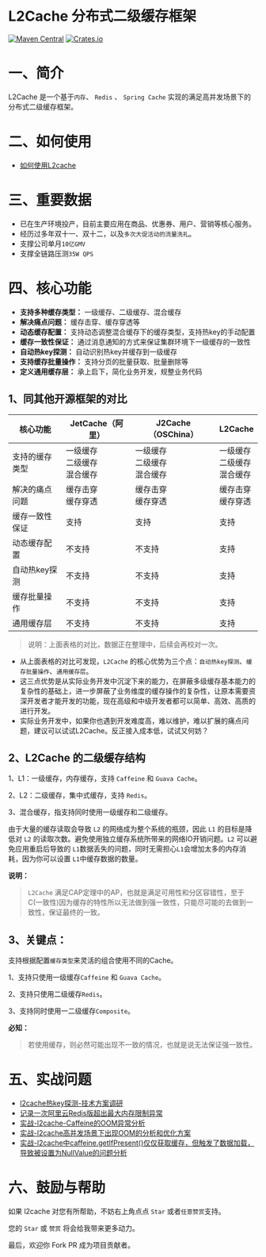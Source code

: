 # L2Cache 分布式二级缓存框架

[![Maven Central](https://img.shields.io/maven-central/v/io.github.ck-jesse/l2cache-core?color=green)](https://search.maven.org/search?q=g:io.github.ck-jesse%20AND%20a:l2cache-core)
[![Crates.io](https://img.shields.io/crates/l/ap)](https://www.apache.org/licenses/LICENSE-2.0.html)

# 一、简介

L2Cache 是一个基于`内存`、 `Redis` 、 `Spring Cache` 实现的满足高并发场景下的分布式二级缓存框架。

# 二、如何使用
- [如何使用L2cache](https://blog.csdn.net/icansoicrazy/article/details/125097730)


# 三、重要数据
- 已在生产环境投产，目前主要应用在商品、优惠券、用户、营销等核心服务。
- 经历过多年双十一、双十二，以及`多次大促活动的流量洗礼`。
- 支撑公司单月`10亿GMV`
- 支撑全链路压测`35W QPS`


# 四、核心功能
- **支持多种缓存类型：** 一级缓存、二级缓存、混合缓存
- **解决痛点问题：** 缓存击穿、缓存穿透等
- **动态缓存配置：** 支持动态调整混合缓存下的缓存类型，支持热key的手动配置
- **缓存一致性保证：** 通过消息通知的方式来保证集群环境下一级缓存的一致性
- **自动热key探测：** 自动识别热key并缓存到一级缓存
- **支持缓存批量操作：** 支持分页的批量获取、批量删除等
- **定义通用缓存层：** 承上启下，简化业务开发，规整业务代码

## **1、同其他开源框架的对比**

| 核心功能       | JetCache（阿里）                        | J2Cache（OSChina）                    | L2Cache                              |
| -------------- | ------------------------------------ | ------------------------------------ | ------------------------------------ |
| 支持的缓存类型 | 一级缓存<br />二级缓存<br />混合缓存 | 一级缓存<br />二级缓存<br />混合缓存 | 一级缓存<br />二级缓存<br />混合缓存 |
| 解决的痛点问题 | 缓存击穿<br />缓存穿透               | 缓存击穿<br />缓存穿透               | 缓存击穿<br />缓存穿透               |
| 缓存一致性保证 | 支持                                 | 支持                                 | 支持                                 |
| 动态缓存配置   | 不支持                               | 不支持                               | 支持                                 |
| 自动热key探测  | 不支持                               | 不支持                               | 支持                                 |
| 缓存批量操作   | 不支持                               | 不支持                               | 支持                                 |
| 通用缓存层     | 不支持                               | 不支持                               | 支持                                 |
> 说明：上面表格的对比，数据正在整理中，后续会再校对一次。

- 从上面表格的对比可发现，`L2Cache` 的核心优势为三个点：`自动热key探测`、`缓存批量操作`、`通用缓存层`。
- 这三点优势是从实际业务开发中沉淀下来的能力，在屏蔽多级缓存基本能力的复杂性的基础上，进一步屏蔽了业务维度的缓存操作的复杂性，让原本需要资深开发者才能开发的功能，现在高级和中级开发者都可以简单、高效、高质的进行开发。
- 实际业务开发中，如果你也遇到开发难度高，难以维护，难以扩展的痛点问题，建议可以试试L2Cache。反正接入成本低，试试又何妨？



## **2、L2Cache 的二级缓存结构**

1、L1：一级缓存，内存缓存，支持 `Caffeine` 和 `Guava Cache`。

2、L2：二级缓存，集中式缓存，支持 `Redis`。

3、混合缓存，指支持同时使用一级缓存和二级缓存。

由于大量的缓存读取会导致 `L2` 的网络成为整个系统的瓶颈，因此 `L1` 的目标是降低对 `L2` 的读取次数。避免使用独立缓存系统所带来的网络IO开销问题。`L2` 可以避免应用重启后导致的 `L1`数据丢失的问题，同时无需担心`L1`会增加太多的内存消耗，因为你可以设置 `L1`中缓存数据的数量。

 **说明：**


> `L2Cache` 满足CAP定理中的AP，也就是满足可用性和分区容错性，至于C(一致性)因为缓存的特性所以无法做到强一致性，只能尽可能的去做到一致性，保证最终的一致。


## **3、关键点：**

支持根据配置`缓存类型`来灵活的组合使用不同的Cache。

1、支持只使用一级缓存`Caffeine` 和 `Guava Cache`。

2、支持只使用二级缓存`Redis`。

3、支持同时使用一二级缓存`Composite`。

 **必知：**

> 若使用缓存，则必然可能出现不一致的情况，也就是说无法保证强一致性。


# 五、实战问题
- [l2cache热key探测-技术方案调研](https://blog.csdn.net/icansoicrazy/article/details/130885982)
- [记录一次阿里云Redis版超出最大内存限制异常](https://editor.csdn.net/md/?articleId=108810679)
- [实战-l2cache-Caffeine的OOM异常分析](https://blog.csdn.net/icansoicrazy/article/details/108923992)
- [实战-l2cache高并发场景下出现OOM的分析和优化方案](https://blog.csdn.net/icansoicrazy/article/details/112274052)
- [实战-l2cache中caffeine.getIfPresent()仅仅获取缓存，但触发了数据加载，导致被设置为NullValue的问题分析
  ](https://blog.csdn.net/icansoicrazy/article/details/125096876)


# 六、鼓励与帮助
如果 l2cache 对您有所帮助，不妨右上角点点 `Star` 或者`任意赞赏`支持。

您的 `Star` 或 `赞赏` 将会给我带来更多动力。

最后，欢迎你 Fork PR 成为项目贡献者。
